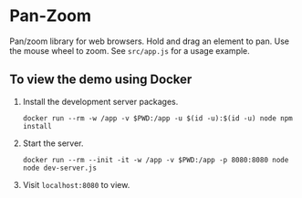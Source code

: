 # Pan-Zoom

Pan/zoom library for web browsers. Hold and drag an element to pan. Use the mouse wheel to zoom. See `src/app.js` for a usage example.

## To view the demo using Docker

1. Install the development server packages.

       docker run --rm -w /app -v $PWD:/app -u $(id -u):$(id -u) node npm install

2. Start the server.

       docker run --rm --init -it -w /app -v $PWD:/app -p 8080:8080 node node dev-server.js

3. Visit `localhost:8080` to view.
